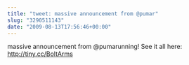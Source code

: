 ```yaml
---
title: "tweet: massive announcement from @pumar"
slug: "3290511143"
date: "2009-08-13T17:56:46+00:00"
---
```

massive announcement from @pumarunning! See it all here: http://tiny.cc/BoltArms